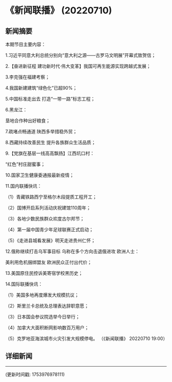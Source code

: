 # 《新闻联播》 (20220710)

## 新闻摘要

本期节目主要内容：


1.习近平同意大利总统分别向“意大利之源——古罗马文明展”开幕式致贺信；


2.【奋进新征程 建功新时代·伟大变革】我国可再生能源实现跨越式发展；


3.李克强在福建考察；


4.我国新建建筑“绿色化”已超90%；


5.中国标准走出去 打造“一带一路”标志工程；


6.黑龙江：

垦地合作种出好粮食；


7.疏堵点畅通道 陕西多举措稳外贸；


8.西藏持续改善民生 提升各族群众生活品质；


9.【党旗在基层一线高高飘扬】江西坑口村：

“红色”村庄甜蜜事；


10.国家卫生健康委通报最新疫情；


11.国内联播快讯：


（1）青藏铁路西宁至格尔木段提质工程开工；


（2）国博开启系列活动庆祝建馆110周年；


（3）各地少数民族群众欢度古尔邦节；


（4）第一届中国青少年足球联赛正式启动；


（5）《走进县城看发展》明天走进贵州仁怀；


12.俄称继续打击乌军事目标 乌称在多个方向击退俄进攻 欧洲人士：

美利用危机捆绑盟友 欧洲民众正付出代价；


13.美国原住民控诉美寄宿学校黑历史；


14.国际联播快讯：


（1）美国多地再度爆发大规模抗议；


（2）斯里兰卡总统及总理表达辞职意愿；


（3）日本国会参议院选举今日举行；


（4）加拿大大面积断网影响数百万用户；


（5）克罗地亚海滨城市火灾引发大规模停电。
（《新闻联播》 20220710 19:00）

## 详细新闻

---

(更新时间戳: 1753976978111)

